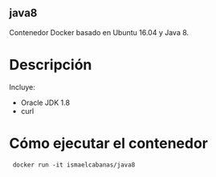 ## java8
Contenedor Docker basado en Ubuntu 16.04 y Java 8.

# Descripción
Incluye:
- Oracle JDK 1.8 
- curl

# Cómo ejecutar el contenedor
`` docker run -it ismaelcabanas/java8``

